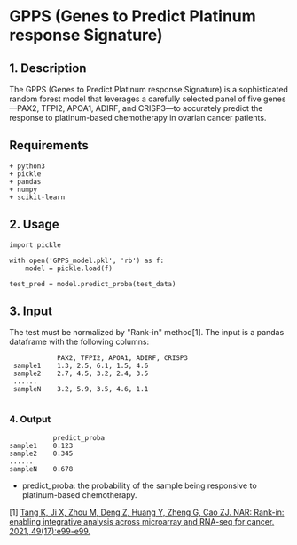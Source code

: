 # GPPS (Genes to Predict Platinum response Signature)

## 1. Description

The GPPS (Genes to Predict Platinum response Signature) is a sophisticated random forest model that leverages a carefully selected panel of five genes—PAX2, TFPI2, APOA1, ADIRF, and CRISP3—to accurately predict the response to platinum-based chemotherapy in ovarian cancer patients.

## Requirements

```
+ python3
+ pickle 
+ pandas
+ numpy
+ scikit-learn
```

## 2. Usage
```
import pickle

with open('GPPS_model.pkl', 'rb') as f:
    model = pickle.load(f)

test_pred = model.predict_proba(test_data)
```

## 3. Input 

The test must be normalized by "Rank-in" method[1]. The input is a pandas dataframe with the following columns:
```
            PAX2, TFPI2, APOA1, ADIRF, CRISP3
 sample1    1.3, 2.5, 6.1, 1.5, 4.6
 sample2    2.7, 4.5, 3.2, 2.4, 3.5
 ......
 sampleN    3.2, 5.9, 3.5, 4.6, 1.1
 
```

### 4. Output
```
           predict_proba
sample1    0.123
sample2    0.345
......
sampleN    0.678
```
+ predict_proba: the probability of the sample being responsive to platinum-based chemotherapy.


[1] [Tang K, Ji X, Zhou M, Deng Z, Huang Y, Zheng G, Cao ZJ. NAR: Rank-in: enabling integrative analysis across microarray and RNA-seq for cancer. 2021, 49(17):e99-e99.](https://academic.oup.com/nar/article/49/17/e99/6313237?login=false)